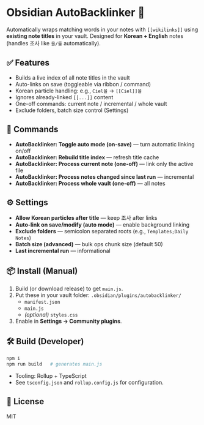 # Obsidian AutoBacklinker 🔗

Automatically wraps matching words in your notes with `[[wikilinks]]` using **existing note titles** in your vault. Designed for **Korean + English** notes (handles 조사 like `을/를` automatically).

## ✅ Features
- Builds a live index of all note titles in the vault
- Auto-links on save (toggleable via ribbon / command)
- Korean particle handling: e.g., `Ciel을` → `[[Ciel]]을`
- Ignores already-linked `[[...]]` content
- One-off commands: current note / incremental / whole vault
- Exclude folders, batch size control (Settings)

## 🧭 Commands
- **AutoBacklinker: Toggle auto mode (on-save)** — turn automatic linking on/off
- **AutoBacklinker: Rebuild title index** — refresh title cache
- **AutoBacklinker: Process current note (one-off)** — link only the active file
- **AutoBacklinker: Process notes changed since last run** — incremental
- **AutoBacklinker: Process whole vault (one-off)** — all notes

## ⚙️ Settings
- **Allow Korean particles after title** — keep 조사 after links
- **Auto-link on save/modify (auto mode)** — enable background linking
- **Exclude folders** — semicolon separated roots (e.g., `Templates;Daily Notes`)
- **Batch size (advanced)** — bulk ops chunk size (default 50)
- **Last incremental run** — informational

## 📦 Install (Manual)
1. Build (or download release) to get `main.js`.
2. Put these in your vault folder: `.obsidian/plugins/autobacklinker/`
   - `manifest.json`
   - `main.js`
   - *(optional)* `styles.css`
3. Enable in **Settings → Community plugins**.

## 🛠 Build (Developer)
```bash
npm i
npm run build   # generates main.js
```
- Tooling: Rollup + TypeScript
- See `tsconfig.json` and `rollup.config.js` for configuration.

## 🪪 License
MIT
